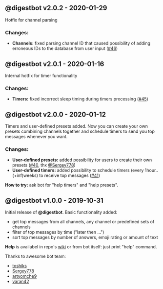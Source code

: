 ## @digestbot v2.0.2 - 2020-01-29
Hotfix for channel parsing

### Changes:
- **Channels:** fixed parsing channel ID that caused possibility of adding erroneous IDs to the database from user input
([#46](https://github.com/artyomche9/digestbot/pull/46))


## @digestbot v2.0.1 - 2020-01-16
Internal hotfix for timer functionality

### Changes:
- **Timers:** fixed incorrect sleep timing during timers processing
 ([#45](https://github.com/artyomche9/digestbot/pull/45))

## @digestbot v2.0.0 - 2020-01-12

Timers and user-defined presets added. Now you can create your own presets combining channels together and
schedule timers to send you top messages whenever you want.

### Changes:
- **User-defined presets:** added possibility for users to create their own presets
 ([#40](https://github.com/artyomche9/digestbot/pull/40), thx [@Sergey778](https://github.com/Sergey778))
- **User-defined timers:** added possibility to schedule timers (every 1hour..(+inf)weeks) to receive top messages
 ([#41](https://github.com/artyomche9/digestbot/pull/41))

**How to try:** ask bot for "help timers" and "help presets".

## @digestbot v1.0.0 - 2019-10-31

Initial release of **@digestbot**. Basic functionality added:
- get top messages from all channels, any channel or predefined sets of channels
- filter of top messages by time ("later then ...")
- sort top messages by number of answers, emoji rating or amount of text

**Help** is availabel in repo's [wiki](https://github.com/artyomche9/digestbot/wiki)
 or from bot itself: just print "help" command.

Thanks to awesome bot team:
 - [toshiks](https://github.com/toshiks)
 - [Sergey778](https://github.com/Sergey778)
 - [artyomche9](https://github.com/artyomche9)
 - [varan42](https://github.com/varan42)
